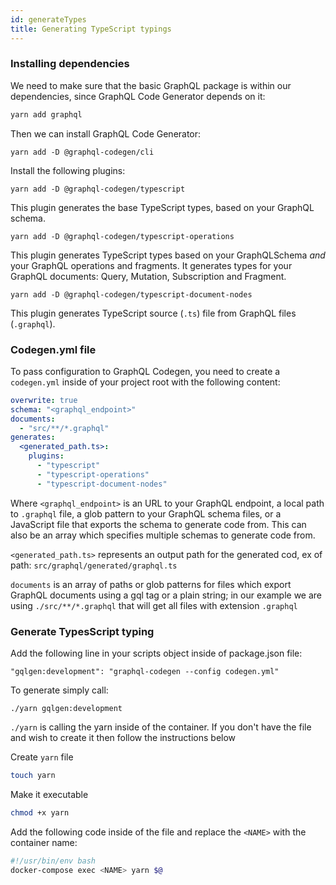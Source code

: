 ```yaml
---
id: generateTypes
title: Generating TypeScript typings 
---
```

  
### Installing dependencies
We need to make sure that the basic GraphQL package is within our dependencies, since GraphQL Code Generator depends on it:

```sh
yarn add graphql
```
Then we can install GraphQL Code Generator: 
```
yarn add -D @graphql-codegen/cli
```
Install the following plugins:
```
yarn add -D @graphql-codegen/typescript
```
This plugin generates the base TypeScript types, based on your GraphQL schema.
```
yarn add -D @graphql-codegen/typescript-operations
```
This plugin generates TypeScript types based on your GraphQLSchema _and_ your GraphQL operations and fragments. It generates types for your GraphQL documents: Query, Mutation, Subscription and Fragment.
```
yarn add -D @graphql-codegen/typescript-document-nodes
```
This plugin generates TypeScript source (`.ts`) file from GraphQL files (`.graphql`).

### Codegen.yml file 
To pass configuration to GraphQL Codegen, you need to create a  `codegen.yml` inside of your project root with the following content:
```yml
overwrite: true
schema: "<graphql_endpoint>"
documents: 
  - "src/**/*.graphql"
generates:
  <generated_path.ts>:
    plugins:
      - "typescript"
      - "typescript-operations"
      - "typescript-document-nodes"
```
Where `<graphql_endpoint>` is an URL to your GraphQL endpoint, a local path to `.graphql` file, a glob pattern to your GraphQL schema files, or a JavaScript file that exports the schema to generate code from. This can also be an array which specifies multiple schemas to generate code from.

`<generated_path.ts>` represents an output path for the generated cod, ex of path: `src/graphql/generated/graphql.ts`


`documents` is an array of paths or glob patterns for files which export GraphQL documents using a gql tag or a plain string; in our example we are using `./src/**/*.graphql` that will get all files with extension `.graphql`

### Generate TypesScript typing
Add the following line in your scripts object inside of package.json file:
```
"gqlgen:development": "graphql-codegen --config codegen.yml"
```
To generate simply call:
```
./yarn gqlgen:development
```
`./yarn` is calling the yarn inside of the container. If you don't have the file and wish to create it then follow the instructions below

Create `yarn` file
```sh
touch yarn
```

Make it executable
```sh
chmod +x yarn
```

Add the following code inside of the file and replace the `<NAME>` with the container name:
```sh
#!/usr/bin/env bash
docker-compose exec <NAME> yarn $@

```